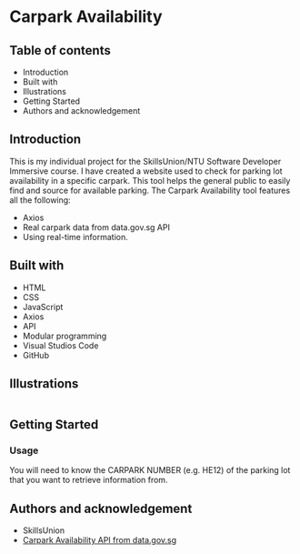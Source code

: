 # Carpark Availability

## Table of contents

* Introduction
* Built with
* Illustrations
* Getting Started
* Authors and acknowledgement

## Introduction

This is my individual project for the SkillsUnion/NTU Software Developer Immersive course. I have created a website used to check for parking lot availability in a specific carpark. This tool helps the general public to easily find and source for available parking. The Carpark Availability tool features all the following:
- Axios
- Real carpark data from data.gov.sg API
- Using real-time information.

## Built with

* HTML
* CSS
* JavaScript
* Axios
* API
* Modular programming
* Visual Studios Code
* GitHub

## Illustrations

![]()

## Getting Started
### Usage

You will need to know the CARPARK NUMBER (e.g. HE12) of the parking lot that you want to retrieve information from.

## Authors and acknowledgement
* SkillsUnion
* [Carpark Availability API from data.gov.sg](https://data.gov.sg/dataset/carpark-availability)
